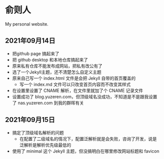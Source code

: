 # 俞则人
My personal website.
## 2021年09月14日
- 把github page 搞起来了
- 把 github desktop 和本地仓库搞起来了
- 原来私有仓库不能发布成网站，把私有改公有了
- 选了一个Jekyll主题，还不清楚怎么自定义主题
- 原来自己写一个 index.html 文件是会把 Jekyll 自带的首页覆盖的
	- 写一个 index.md 文件可以只改变首页内容而不改变其样式
- 在设置里设置了 CNAME 解析，在文件里就加了个 CNAME 记录文件
- 设置成功了 blog.yuzeren.com，但顶级域名没成功，不知道是不是跟我设置了 nas.yuzeren.com 到我的群晖有关
## 2021年09月15日
- 搞定了顶级域名解析的问题
	- 在配置了二级域名的情况下，配置泛解析就是会失败，咨询了开发，说是泛解析是解析优先级最低的
- 使用了 minimal 这个 Jekyll 主题，但没搞明白在哪里修改网站标题和 favicon
